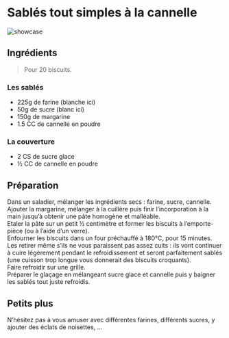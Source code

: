 # Sablés tout simples à la cannelle

![showcase](https://4.bp.blogspot.com/-PhtXaqG0brI/Vx8wafVSonI/AAAAAAABCHc/XVce59pD7ngqktZoAYzgQZS3DkTElXFlgCKgB/s640/IMG_4884.JPG)

## Ingrédients

> Pour 20 biscuits.

### Les sablés

* 225g de farine (blanche ici)
* 50g de sucre (blanc ici)
* 150g de margarine
* 1.5 CC de cannelle en poudre

### La couverture

* 2 CS de sucre glace
* ½ CC de cannelle en poudre

## Préparation

Dans un saladier, mélanger les ingrédients secs : farine, sucre, cannelle.  
Ajouter la margarine, mélanger à la cuillère puis finir l’incorporation à la main jusqu’à obtenir une pâte homogène et malléable.  
Etaler la pâte sur un petit ½ centimètre et former les biscuits à l’emporte-pièce (ou à l’aide d’un verre).  
Enfourner les biscuits dans un four préchauffé à 180°C, pour 15 minutes. Les retirer même s’ils ne vous paraissent pas assez cuits : ils vont continuer à cuire légèrement pendant le refroidissement et seront parfaitement sablés (une cuisson trop longue vous donnerait des biscuits croquants).  
Faire refroidir sur une grille.  
Préparer le glaçage en mélangeant sucre glace et cannelle puis y baigner les sablés tout juste refroidis.

## Petits plus

N’hésitez pas à vous amuser avec différentes farines, différents sucres, y ajouter des éclats de noisettes, …
